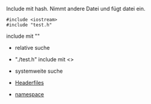 Include mit hash.
Nimmt andere Datei und fügt datei ein.

```
#include <iostream>
#include "test.h"
```


include mit ""
- relative suche
- "./test.h"
include mit <>
- systemweite suche


- [Headerfiles](Headerfiles)

- [namespace](namespace)
